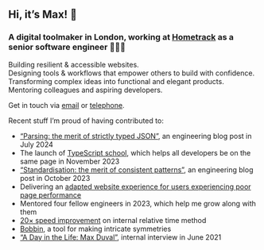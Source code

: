 ## Hi, it’s Max! 👋

### A digital toolmaker in London, working at [Hometrack][employer] as a senior software engineer 👨🏻‍💻

Building resilient & accessible websites. \
Designing tools & workflows that empower others to build with confidence. \
Transforming complex ideas into functional and elegant products. \
Mentoring colleagues and aspiring developers.

Get in touch via [email][] or [telephone][].

Recent stuff I’m proud of having contributed to:
- [“Parsing: the merit of strictly typed JSON”](https://www.theguardian.com/info/article/2024/jul/26/parsing-the-merit-of-strictly-typed-json), an engineering blog post in July 2024
- The launch of [TypeScript school](https://github.com/guardian/typescript-school), which helps all developers be on the same page in November 2023
- [“Standardisation: the merit of consistent patterns”](https://www.theguardian.com/info/2023/oct/24/standardisation-the-merit-of-consistent-patterns), an engineering blog post in October 2023
- Delivering an [adapted website experience for users experiencing poor page performance](https://github.com/guardian/dotcom-rendering/pull/9024)
- Mentored four fellow engineers in 2023, which help me grow along with them
- [20&times; speed improvement](https://github.com/guardian/csnx/pull/850) on internal relative time method
- [Bobbin](https://www.mxdvl.com/works/bobbin), a tool for making intricate symmetries
- [“A Day in the Life: Max Duval”](https://www.theguardian.com/info/2021/jun/25/a-day-in-the-life), internal interview in June 2021

[employer]: https://www.hometrack.com/
[email]: hi@mxdvl.com
[telephone]: tel:+44-7491-245-727
